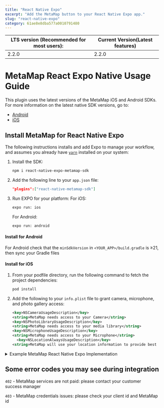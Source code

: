 ```yaml
---
title: "React Native Expo"
excerpt: "Add the MetaMap button to your React Native Expo app."
slug: "react-native-expo"
category: 61ae8e8dba577a0010791480
---
```


| LTS version (Recommended for most users): | Current Version(Latest features) |
|-------------------------------------------|----------------------------------|
| 2.2.0                                     | 2.2.0                            |

# MetaMap React Expo Native Usage Guide

This plugin uses the latest versions of the MetaMap iOS and Android SDKs. For more information on the latest native SDK versions, go to:
* [Android](https://docs.getmati.com/docs/android-changelog)
* [iOS](https://docs.getati.com/docs/ios-changelog)

<!--For changes to the plugin, go to the [changelog page](https://docs.getmati.com/docs/react-native-expo-changelog)-->
## Install MetaMap for React Native Expo 

The following instructions installs and add Expo to manage your workflow, and assumes you already have [`yarn`](https://classic.yarnpkg.com/lang/en/docs/install/) installed on your system:
1. Install the SDK:
	```bash
	npm i react-native-expo-metamap-sdk  
	```
2. Add the following line to your `app.json` file:
	```JSON
	"plugins":["react-native-metamap-sdk"]
	```
3. Run EXPO for your platform:
	For iOS:
	```bash
	expo run: ios
	```
	For Android:
	```bash
	expo run: android
	```


#### Install for Android

For Android check that the `minSdkVersion` in `<YOUR_APP>/build.gradle` is &#8805;21, then sync your Gradle files


#### Install for iOS

1. From your podfile directory, run the following command to fetch the project dependencies:
   ```bash
   pod install
   ```
1. Add the following to your `info.plist` file to grant camera, microphone, and photo gallery access:

   ```xml
   <key>NSCameraUsageDescription</key>
   <string>MetaMap needs access to your Camera</string>
   <key>NSPhotoLibraryUsageDescription</key>
   <string>MetaMap needs access to your media library</string>
   <key>NSMicrophoneUsageDescription</key>
   <string>MetaMap needs access to your Microphone</string>
	 <key>NSLocationAlwaysUsageDescription</key>
   <string>MetaMap will use your location information to provide best possible verification experience.</string>
   ```
<details>
<summary>Example MetaMap React Native Expo Implementation</summary>
<p>
The following is an example of the class Component.

```ruby
import React, {Component} from 'react';
import {
  NativeModules,
  NativeEventEmitter,
  Button,
  View
} from 'react-native';

import {
  MetaMapRNSdk,
} from 'react-native-expo-metamap-sdk';

export default class App extends Component {
  constructor() {
    super();
    console.log('Constructor Called.');
  }

  componentDidMount() {
	 //set listening callbacks
  	const MetaMapVerifyResult = new NativeEventEmitter(NativeModules.MetaMapRNSdk)
 	 MetaMapVerifyResult.addListener('verificationSuccess', (data) => console.log(data))
 	 MetaMapVerifyResult.addListener('verificationCanceled', (data) => console.log(data))
  }

  //call showFlow when button is clicked
  handleMetaMapClickButton = () => {

	 //set 3 params clientId (cant be null), flowId, metadata
  	  var yourMetadata = { param1: "value1", param2: "value2" }

   	 MetaMapRNSdk.showFlow("YOUR_CLIENT_ID", "YOUR_FLOW_ID", yourMetadata);
  }

  //Add button to view graph
  render() {
    return (
      <View
        style={{
          flex: 1,
          justifyContent: 'center',
          alignItems: 'center',
          backgroundColor: 'powderblue',
        }}>
        <Button onPress={this.handleMetaMapClickButton} title="Click here"/>
      </View>
    );
  }
}

```

The following is an example of the Function Component.

```ruby
import React, {Component, useEffect} from 'react';
import {
  NativeModules,
  NativeEventEmitter,
  Button,
  View
} from 'react-native';

import {
  MetaMapRNSdk,
} from 'react-native-expo-metamap-sdk';


function App(props) {

    useEffect(() => {
     	const MetaMapVerifyResult = new NativeEventEmitter(NativeModules.MetaMapRNSdk)
     	MetaMapVerifyResult.addListener('verificationSuccess', (data) => console.log(data))
     	MetaMapVerifyResult.addListener('verificationCanceled', (data) => console.log(data))
    })
    const handleMetaMapClickButton = (props) => {

            //set 3 params clientId (cant be null), flowId, metadata
         var yourMetadata = { param1: "value1", param2: "value2" }
       	 MetaMapRNSdk.showFlow("YOUR_CLIENT_ID", "YOUR_FLOW_ID", yourMetadata);
      }

    return (
          <View
            style={{
              flex: 1,
              justifyContent: 'center',
              alignItems: 'center',
              backgroundColor: 'powderblue',
            }}>
            <Button onPress = {() => handleMetaMapClickButton()}  title="Click here"/>
          </View>
        );
}
export default App;

```
</p>
</details>

## Some error codes you may see during integration

`402` - MetaMap services are not paid: please contact your customer success manager

`403` - MetaMap credentials issues: please check your client id and MetaMap id

